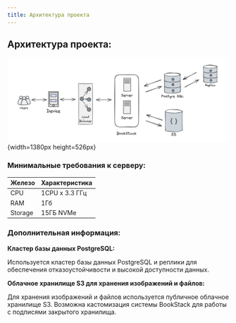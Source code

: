```yaml
---
title: Архитектура проекта
---
```


## **Архитектура проекта:**



![](./arch.png){width=1380px height=526px}

### **Минимальные требования к серверу:**

| Железо  | Характеристика |
|---------|----------------|
| CPU     | 1CPU x 3.3 ГГц |
| RAM     | 1Гб            |
| Storage | 15ГБ NVMe      |

### **Дополнительная информация:**

**Кластер базы данных PostgreSQL:**

Используется кластер базы данных PostgreSQL и реплики для обеспечения отказоустойчивости и высокой доступности данных.

**Облачное хранилище S3 для хранения изображений и файлов:**

Для хранения изображений и файлов используется публичное облачное хранилище S3. Возможна кастомизация системы BookStack для работы с подписями закрытого хранилища.